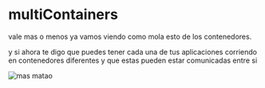 # multiContainers

vale mas o menos ya vamos viendo como mola esto de los contenedores.

y si ahora te digo que puedes tener cada una de tus aplicaciones corriendo en contenedores diferentes y que estas pueden estar comunicadas entre si

![mas matao](https://c.tenor.com/tvFWFDXRrmMAAAAd/blow-mind-mind-blown.gif)